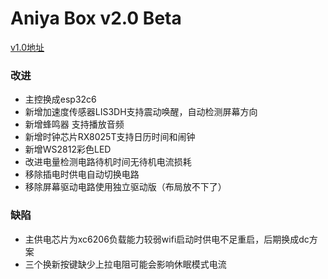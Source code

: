 # Aniya Box v2.0 Beta

[v1.0地址](https://github.com/freedom10086/EpdAniyaBox)

### 改进
- 主控换成esp32c6
- 新增加速度传感器LIS3DH支持震动唤醒，自动检测屏幕方向
- 新增蜂鸣器 支持播放音频
- 新增时钟芯片RX8025T支持日历时间和闹钟
- 新增WS2812彩色LED
- 改进电量检测电路待机时间无待机电流损耗
- 移除插电时供电自动切换电路
- 移除屏幕驱动电路使用独立驱动版（布局放不下了）


### 缺陷
- 主供电芯片为xc6206负载能力较弱wifi启动时供电不足重启，后期换成dc方案
- 三个换新按键缺少上拉电阻可能会影响休眠模式电流